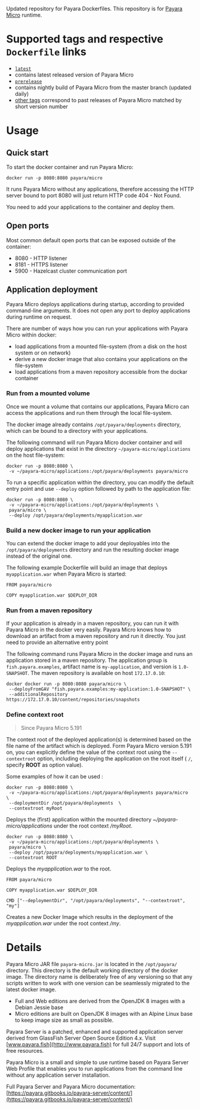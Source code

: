 Updated repository for Payara Dockerfiles. This repository is for [Payara Micro](http://www.payara.fish/payara_micro) runtime.

# Supported tags and respective `Dockerfile` links

-	[`latest`](https://github.com/payara/docker-payaramicro/blob/master/Dockerfile)
  - contains latest released version of Payara Micro
-	[`prerelease`](https://github.com/payara/docker-payaramicro/blob/prerelease/Dockerfile)
  - contains nightly build of Payara Micro from the master branch (updated daily)
-	[other tags](https://hub.docker.com/r/payara/micro/tags/) correspond to past releases of Payara Micro matched by short version number

# Usage

## Quick start

To start the docker container and run Payara Micro:

```
docker run -p 8080:8080 payara/micro
```

It runs Payara Micro without any applications, therefore accessing the HTTP server bound to port 8080 will just return HTTP code 404 - Not Found.

You need to add your applications to the container and deploy them.

## Open ports

Most common default open ports that can be exposed outside of the container:

 - 8080 - HTTP listener
 - 8181 - HTTPS listener
 - 5900 - Hazelcast cluster communication port

## Application deployment

Payara Micro deploys applications during startup, according to provided command-line arguments. It does not open any port to deploy applications during runtime on request.

There are number of ways how you can run your applications with Payara Micro within docker:

 - load applications from a mounted file-system (from a disk on the host system or on network)
 - derive a new docker image that also contains your applications on the file-system
 - load applications from a maven repository accessible from the dockar container

### Run from a mounted volume

Once we mount a volume that contains our applications, Payara Micro can access the applications and run them through the local file-system.

The docker image already contains `/opt/payara/deployments` directory, which can be bound to a directory with your applications.

The following command will run Payara Micro docker container and will deploy applications that exist in the directory `~/payara-micro/applications` on the host file-system:

```
docker run -p 8080:8080 \
 -v ~/payara-micro/applications:/opt/payara/deployments payara/micro
```

To run a specific application within the directory, you can modify the default entry point and use `--deploy` option followed by path to the application file:

```
docker run -p 8080:8080 \
 -v ~/payara-micro/applications:/opt/payara/deployments \
 payara/micro \
 --deploy /opt/payara/deployments/myapplication.war
```

### Build a new docker image to run your application

You can extend the docker image to add your deployables into the `/opt/payara/deployments` directory and run the resulting docker image instead of the original one.

The following example Dockerfile will build an image that deploys `myapplication.war` when Payara Micro is started:

```
FROM payara/micro

COPY myapplication.war $DEPLOY_DIR
```

### Run from a maven repository

If your application is already in a maven repository, you can run it with Payara Micro in the docker very easily. Payara Micro knows how to download an artifact from a maven repository and run it directly. You just need to provide an alternative entry point

The following command runs Payara Micro in the docker image and runs an application stored in a maven repository. The application group is `fish.payara.examples`, artifact name is `my-application`, and version is `1.0-SNAPSHOT`. The maven repository is available on host `172.17.0.10`:

```
docker docker run -p 8080:8080 payara/micro \
 --deployFromGAV "fish.payara.examples:my-application:1.0-SNAPSHOT" \
 --additionalRepository https://172.17.0.10/content/repositories/snapshots
```

### Define context root

> Since Payara Micro 5.191

The context root of the deployed application(s) is determined based on the file name of the artifact which is deployed. Form Payara Micro version 5.191 on, you can explicitly define the value of the context root using the `--contextroot` option, including deploying the application on the root itself ( `/`, specify **ROOT** as option value).  

Some examples of how it can be used :

```
docker run -p 8080:8080 \
 -v ~/payara-micro/applications:/opt/payara/deployments payara/micro  \
 --deploymentDir /opt/payara/deployments  \
 --contextroot myRoot
```

Deploys the (first) application within the mounted directory _~/payara-micro/applications_ under the root context _/myRoot_.

```
docker run -p 8080:8080 \
 -v ~/payara-micro/applications:/opt/payara/deployments \
 payara/micro \
 --deploy /opt/payara/deployments/myapplication.war \
 --contextroot ROOT
```

Deploys the _myapplication.war_ to the root.

```
FROM payara/micro

COPY myapplication.war $DEPLOY_DIR

CMD ["--deploymentDir", "/opt/payara/deployments", "--contextroot", "my"]
```

Creates a new Docker Image which results in the deployment of the _myapplication.war_ under the root context _/my_.

# Details

Payara Micro JAR file `payara-micro.jar` is located in the `/opt/payara/` directory. This directory is the default working directory of the docker image. The directory name is deliberately free of any versioning so that any scripts written to work with one version can be seamlessly migrated to the latest docker image.

- Full and Web editions are derived from the OpenJDK 8 images with a Debian Jessie base
- Micro editions are built on OpenJDK 8 images with an Alpine Linux base to keep image size as small as possible.

Payara Server is a patched, enhanced and supported application server derived from GlassFish Server Open Source Edition 4.x. Visit [www.payara.fish](http://www.payara.fish) for full 24/7 support and lots of free resources.

Payara Micro is a small and simple to use runtime based on Payara Server Web Profile that enables you to run applications from the command line without any application server installation.

Full Payara Server and Payara Micro documentation: [https://payara.gitbooks.io/payara-server/content/](https://payara.gitbooks.io/payara-server/content/)
